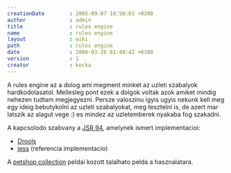 ```yaml
---
creationDate        : 2005-09-07 10:50:03 +0200 
author              : admin 
title               : rules engine 
name                : rules engine 
layout              : wiki 
path                : rules engine 
date                : 2006-03-26 01:48:42 +0100 
version             : 1 
creator             : kocka 
---
```

A rules engine az a dolog ami megment minket az uzleti szabalyok hardkodolasatol. Mellesleg pont ezek a dolgok voltak azok amiket mindig nehezen tudtam megjegyezni. Persze valoszinu igyis ugyis nekunk kell meg egy ideig bebutykolni az uzleti szabalyokat, meg tesztelni is, de azert mar latszik az alagut vege :) es mindez az uzletemberek nyakaba fog szakadni.

A kapcsolodo szabvany a [JSR 94](http://www.jcp.org/en/jsr/detail?id=94), amelynek ismert implementacioi:

*   [Drools](drools.html)
*   [jess](Missing.html) (referencia implementacio)

A [petshop collection](petshop%20collection.html) peldai kozott talalhato pelda a hasznalatara.

